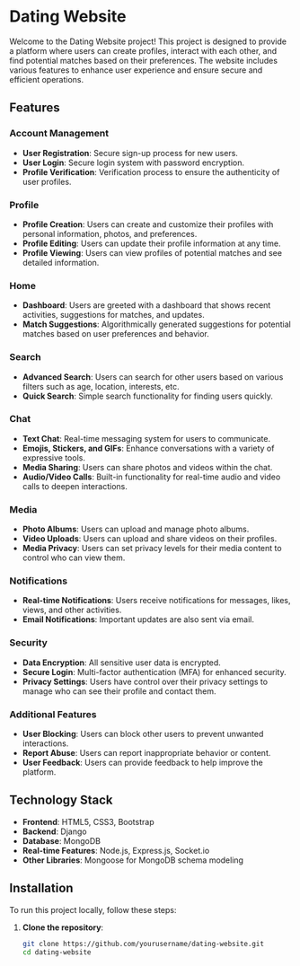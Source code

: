 # Dating Website

Welcome to the Dating Website project! This project is designed to provide a platform where users can create profiles, interact with each other, and find potential matches based on their preferences. The website includes various features to enhance user experience and ensure secure and efficient operations.

## Features

### Account Management
- **User Registration**: Secure sign-up process for new users.
- **User Login**: Secure login system with password encryption.
- **Profile Verification**: Verification process to ensure the authenticity of user profiles.

### Profile
- **Profile Creation**: Users can create and customize their profiles with personal information, photos, and preferences.
- **Profile Editing**: Users can update their profile information at any time.
- **Profile Viewing**: Users can view profiles of potential matches and see detailed information.

### Home
- **Dashboard**: Users are greeted with a dashboard that shows recent activities, suggestions for matches, and updates.
- **Match Suggestions**: Algorithmically generated suggestions for potential matches based on user preferences and behavior.

### Search
- **Advanced Search**: Users can search for other users based on various filters such as age, location, interests, etc.
- **Quick Search**: Simple search functionality for finding users quickly.

### Chat
- **Text Chat**: Real-time messaging system for users to communicate.
- **Emojis, Stickers, and GIFs**: Enhance conversations with a variety of expressive tools.
- **Media Sharing**: Users can share photos and videos within the chat.
- **Audio/Video Calls**: Built-in functionality for real-time audio and video calls to deepen interactions.

### Media
- **Photo Albums**: Users can upload and manage photo albums.
- **Video Uploads**: Users can upload and share videos on their profiles.
- **Media Privacy**: Users can set privacy levels for their media content to control who can view them.

### Notifications
- **Real-time Notifications**: Users receive notifications for messages, likes, views, and other activities.
- **Email Notifications**: Important updates are also sent via email.

### Security
- **Data Encryption**: All sensitive user data is encrypted.
- **Secure Login**: Multi-factor authentication (MFA) for enhanced security.
- **Privacy Settings**: Users have control over their privacy settings to manage who can see their profile and contact them.

### Additional Features
- **User Blocking**: Users can block other users to prevent unwanted interactions.
- **Report Abuse**: Users can report inappropriate behavior or content.
- **User Feedback**: Users can provide feedback to help improve the platform.

## Technology Stack

- **Frontend**: HTML5, CSS3, Bootstrap
- **Backend**: Django
- **Database**: MongoDB
- **Real-time Features**: Node.js, Express.js, Socket.io
- **Other Libraries**: Mongoose for MongoDB schema modeling

## Installation

To run this project locally, follow these steps:

1. **Clone the repository**:
   ```bash
   git clone https://github.com/yourusername/dating-website.git
   cd dating-website
